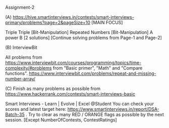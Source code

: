 Assignment-2

(A) https://hive.smartinterviews.in/contests/smart-interviews-primary/problems?page=2&pageSize=10 [MAIN FOCUS]

Triple Triple [Bit-Manipulation]
Repeated Numbers [Bit-Manipulation]
A power B [2 solutions]
[Continue solving problems from Page-1 and Page-2]

(B) InterviewBit

All problems from https://www.interviewbit.com/courses/programming/topics/time-complexity/#problems from "Basic primer", "Math" and "Compare functions".
https://www.interviewbit.com/problems/repeat-and-missing-number-array/ 

(C) Finish as many problems as possible from https://www.hackerrank.com/contests/smart-interviews-basic

Smart Interviews - Learn | Evolve | Excel
@Student
You can check your scores and latest target here: https://www.smartinterviews.in/report/DSA-Batch-35 . Try to clear as many RED / ORANGE flags as possible by the next session.
[Except NumberOfContests, ContestRatings]